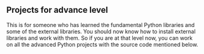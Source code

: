 ## Projects for advance level

This is for someone who has learned the fundamental Python libraries and some of the external libraries. You should now know how to install external libraries and work with them. So if you are at that level now, you can work on all the advanced Python projects with the source code mentioned below.